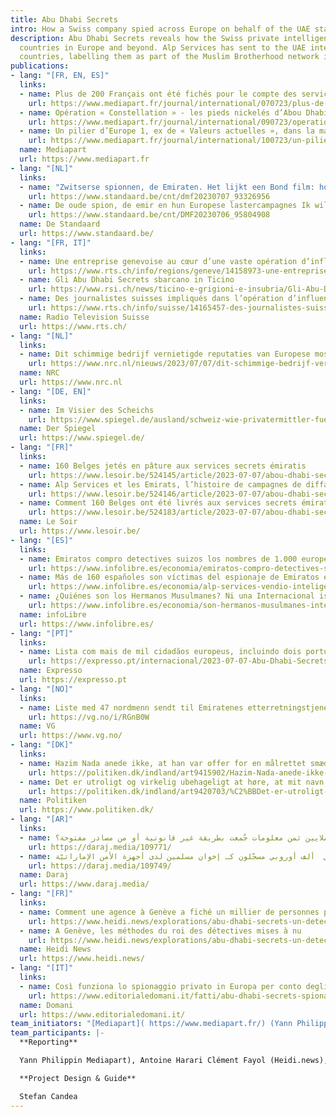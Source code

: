 ```yaml
---
title: Abu Dhabi Secrets
intro: How a Swiss company spied across Europe on behalf of the UAE state.
description: Abu Dhabi Secrets reveals how the Swiss private intelligence company Alp Services has been contracted by the UAE government to spy on citizens of 18 
  countries in Europe and beyond. Alp Services has sent to the UAE intelligence services the names of more than 1000 individuals and 400 organizations in 18 European 
  countries, labelling them as part of the Muslim Brotherhood network in Europe.
publications:
- lang: "[FR, EN, ES]"
  links:
  - name: Plus de 200 Français ont été fichés pour le compte des services secrets des Émirats arabes unis
    url: https://www.mediapart.fr/journal/international/070723/plus-de-200-francais-ont-ete-fiches-pour-le-compte-des-services-secrets-des-emirats-arabes-unis
  - name: Opération « Constellation » - les pieds nickelés d’Abou Dhabi à Bruxelles
    url: https://www.mediapart.fr/journal/international/090723/operation-constellation-les-pieds-nickeles-d-abou-dhabi-bruxelles
  - name: Un pilier d’Europe 1, ex de « Valeurs actuelles », dans la main des barbouzes des Émirats
    url: https://www.mediapart.fr/journal/international/100723/un-pilier-d-europe-1-ex-de-valeurs-actuelles-dans-la-main-des-barbouzes-des-emirats     
  name: Mediapart
  url: https://www.mediapart.fr
- lang: "[NL]"
  links:
  - name: "Zwitserse spionnen, de Emiraten. Het lijkt een Bond film: hoe bekende Belgen onterecht op de watchlist van de emirs kwamen"
    url: https://www.standaard.be/cnt/dmf20230707_93326956
  - name: De oude spion, de emir en hun Europese lastercampagnes Ik wilde naar Genève rijden om hen allemaal te vermoorden
    url: https://www.standaard.be/cnt/DMF20230706_95804908
  name: De Standaard
  url: https://www.standaard.be/
- lang: "[FR, IT]"
  links:
  - name: Une entreprise genevoise au cœur d’une vaste opération d’influence des Emirats arabes unis
    url: https://www.rts.ch/info/regions/geneve/14158973-une-entreprise-genevoise-au-cur-dune-vaste-operation-dinfluence-des-emirats-arabes-unis.html
  - name: Gli Abu Dhabi Secrets sbarcano in Ticino
    url: https://www.rsi.ch/news/ticino-e-grigioni-e-insubria/Gli-Abu-Dhabi-Secrets-sbarcano-in-Ticino-16379059.html
  - name: Des journalistes suisses impliqués dans l’opération d’influence des Emirats arabes unis
    url: https://www.rts.ch/info/suisse/14165457-des-journalistes-suisses-impliques-dans-loperation-dinfluence-des-emirats-arabes-unis.html    
  name: Radio Television Suisse
  url: https://www.rts.ch/
- lang: "[NL]"
  links:
  - name: Dit schimmige bedrijf vernietigde reputaties van Europese moslims
    url: https://www.nrc.nl/nieuws/2023/07/07/dit-schimmige-bedrijf-vernietigde-met-succes-de-reputaties-van-europese-moslims-a4169074
  name: NRC
  url: https://www.nrc.nl
- lang: "[DE, EN]"
  links:
  - name: Im Visier des Scheichs
    url: https://www.spiegel.de/ausland/schweiz-wie-privatermittler-fuer-die-vereinigten-arabischen-emirate-in-europa-politik-beeinflussten-a-a23274f9-2a23-4216-97f6-9438021f3232?d=1688724147&sara_ecid=app_upd_xDl6zCyJhGEY9I3axx5s5LM6z4xunp&sara_ref=re-so-app-sh
  name: Der Spiegel
  url: https://www.spiegel.de/
- lang: "[FR]"
  links:
  - name: 160 Belges jetés en pâture aux services secrets émiratis
    url: https://www.lesoir.be/524145/article/2023-07-07/abou-dhabi-secrets-160-belges-jetes-en-pature-aux-services-secrets-emiratis
  - name: Alp Services et les Emirats, l’histoire de campagnes de diffamation à plusieurs millions
    url: https://www.lesoir.be/524146/article/2023-07-07/abou-dhabi-secrets-alp-services-et-les-emirats-lhistoire-de-campagnes-de  
  - name: Comment 160 Belges ont été livrés aux services secrets émiratis
    url: https://www.lesoir.be/524183/article/2023-07-07/abou-dhabi-secrets-comment-160-belges-ont-ete-livres-aux-services-secrets 
  name: Le Soir
  url: https://www.lesoir.be/  
- lang: "[ES]"
  links:
  - name: Emiratos compro detectives suizos los nombres de 1.000 europeos senalados sin pruebas como islamistas radicales
    url: https://www.infolibre.es/economia/emiratos-compro-detectives-suizos-nombres-1-000-europeos-senalados-pruebas-islamistas-radicales_1_1542621.html
  - name: Más de 160 españoles son víctimas del espionaje de Emiratos en busca de extremistas islámicos
    url: https://www.infolibre.es/economia/alp-services-vendio-inteligencia-emiratos-nombres-162-espanoles-asociados-pruebas-hermanos-musulmanes_1_1541592.html
  - name: ¿Quiénes son los Hermanos Musulmanes? Ni una Internacional islámica ni la semilla del yihadismo
    url: https://www.infolibre.es/economia/son-hermanos-musulmanes-internacional-islamica-semilla-yihadismo_1_1541041.html
  name: infoLibre
  url: https://www.infolibre.es/
- lang: "[PT]"
  links:
  - name: Lista com mais de mil cidadãos europeus, incluindo dois portugueses, foi entregue aos serviços secretos dos EAU
    url: https://expresso.pt/internacional/2023-07-07-Abu-Dhabi-Secrets-lista-com-mais-de-mil-cidadaos-europeus-incluindo-dois-portugueses-foi-entregue-aos-servicos-secretos-dos-EAU-8cc34b06
  name: Expresso
  url: https://expresso.pt
- lang: "[NO]"
  links:
  - name: Liste med 47 nordmenn sendt til Emiratenes etterretningstjeneste
    url: https://vg.no/i/RGnB0W
  name: VG
  url: https://www.vg.no/
- lang: "[DK]"
  links:
  - name: Hazim Nada anede ikke, at han var offer for en målrettet smædekampagne
    url: https://politiken.dk/indland/art9415902/Hazim-Nada-anede-ikke-at-han-var-offer-for-en-m%C3%A5lrettet-sm%C3%A6dekampagne
  - name: Det er utroligt og virkelig ubehageligt at høre, at mit navn optræder. Men det overrasker mig ikke
    url: https://politiken.dk/indland/art9420703/%C2%BBDet-er-utroligt-og-virkelig-ubehageligt-at-h%C3%B8re-at-mit-navn-optr%C3%A6der.-Men-det-overrasker-mig-ikke%C2%AB  
  name: Politiken
  url: https://www.politiken.dk/
- lang: "[AR]"
  links:
  - name: كيف دفعت أبو ظبي الملايين ثمن معلومات جُمعت بطريقة غير قانونية أو من مصادر مفتوحة؟
    url: https://daraj.media/109771/
  - name: أسرار أبو ظبي  ألف أوروبي مسجّلون كـ إخوان مسلمين لدى أجهزة الأمن الإماراتيّة
    url: https://daraj.media/109749/
  name: Daraj
  url: https://www.daraj.media/
- lang: "[FR]"
  links:
  - name: Comment une agence à Genève a fiché un millier de personnes pour les services secrets émiratis
    url: https://www.heidi.news/explorations/abu-dhabi-secrets-un-detective-genevois-au-service-des-emirats/comment-une-agence-a-geneve-a-fiche-un-millier-de-personnes-pour-les-services-secrets-emiratis
  - name: A Genève, les méthodes du roi des détectives mises à nu
    url: https://www.heidi.news/explorations/abu-dhabi-secrets-un-detective-genevois-au-service-des-emirats/a-geneve-les-methodes-du-roi-des-detectives-mises-a-nu-exclusif
  name: Heidi News
  url: https://www.heidi.news/
- lang: "[IT]"
  links:
  - name: Così funziona lo spionaggio privato in Europa per conto degli Emirati
    url: https://www.editorialedomani.it/fatti/abu-dhabi-secrets-spionaggio-privato-emirati-kisjunx6
  name: Domani
  url: https://www.editorialedomani.it/
team_initiators: "[Mediapart]( https://www.mediapart.fr/) (Yann Philippin)."
team_participants: |-
  **Reporting**

  Yann Philippin Mediapart), Antoine Harari Clément Fayol (Heidi.news), Kasper Goethals and Nikolas Vanhecke (De Standaard), Marc Menichini(Radio Television Suisse), Micael Pereira (Expresso), Stefano Vergine (Domani), Louis Coulart (Le Soir), Wilmer Heck and Andreas Kouwenhoven (NRC), Muriel Kalisch, Monika Bolliger, Rafael Buschmann, Nicola Naber, Sven Becker (DER SPIEGEL), Begona Ramirez (infoLibre), Morten Skjoldager (Politiken), Hazem Al-Amin and Ammar Al-Mamoun (Daraj), Natalia M. (EIC).

  **Project Design & Guide**

  Stefan Candea
---
```

